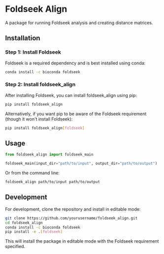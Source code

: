 # Foldseek Align

A package for running Foldseek analysis and creating distance matrices.

## Installation

### Step 1: Install Foldseek

Foldseek is a required dependency and is best installed using conda:

```bash
conda install -c bioconda foldseek
```

### Step 2: Install foldseek_align

After installing Foldseek, you can install foldseek_align using pip:

```bash
pip install foldseek_align
```

Alternatively, if you want pip to be aware of the Foldseek requirement (though it won't install Foldseek):

```bash
pip install foldseek_align[foldseek]
```

## Usage

```python
from foldseek_align import foldseek_main

foldseek_main(input_dir="path/to/input", output_dir="path/to/output")
```

Or from the command line:

```bash
foldseek_align path/to/input path/to/output
```

## Development

For development, clone the repository and install in editable mode:

```bash
git clone https://github.com/yourusername/foldseek_align.git
cd foldseek_align
conda install -c bioconda foldseek
pip install -e .[foldseek]
```

This will install the package in editable mode with the Foldseek requirement specified.